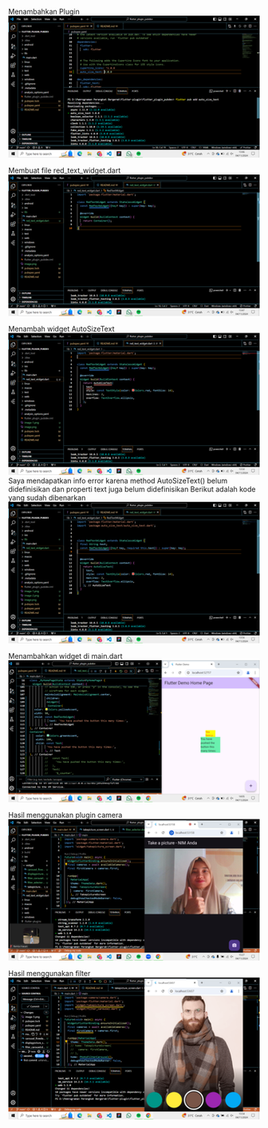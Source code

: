 Menambahkan Plugin
![alt text](image.png)

Membuat file red_text_widget.dart
![alt text](image-1.png)

Menambah widget AutoSizeText
![alt text](image-2.png)
Saya mendapatkan info error karena method AutoSizeText() belum didefinisikan dan properti text juga belum didefinisikan
Berikut adalah kode yang sudah dibenarkan
![alt text](image-3.png)

Menambahkan widget di main.dart
![alt text](image-4.png)

Hasil menggunakan plugin camera
![alt text](image-5.png)

Hasil menggunakan filter
![alt text](image-6.png)
